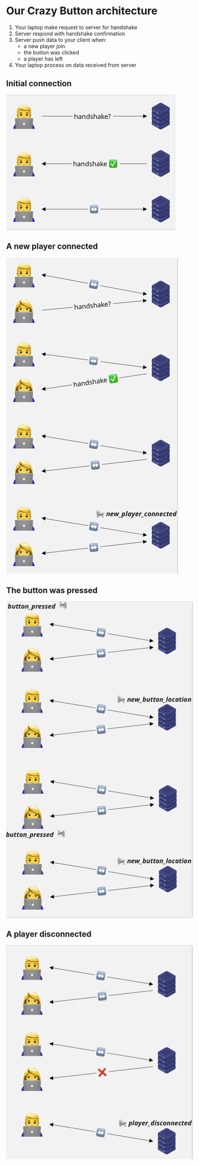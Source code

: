 # Our Crazy Button architecture

1. Your laptop make request to server for handshake
2. Server respond with handshake confirmation
3. Server push data to your client when:
   - a new player join
   - the button was clicked
   - a player has left
4. Your laptop process on data received from server

## Initial connection

![Initial connection](../static/initial.png)

## A new player connected

![Player connected](../static/player_connected.png)

## The button was pressed

![Button pressed](../static/button_pressed.png)

## A player disconnected

![Player disconnected](../static/player_disconnected.png)
